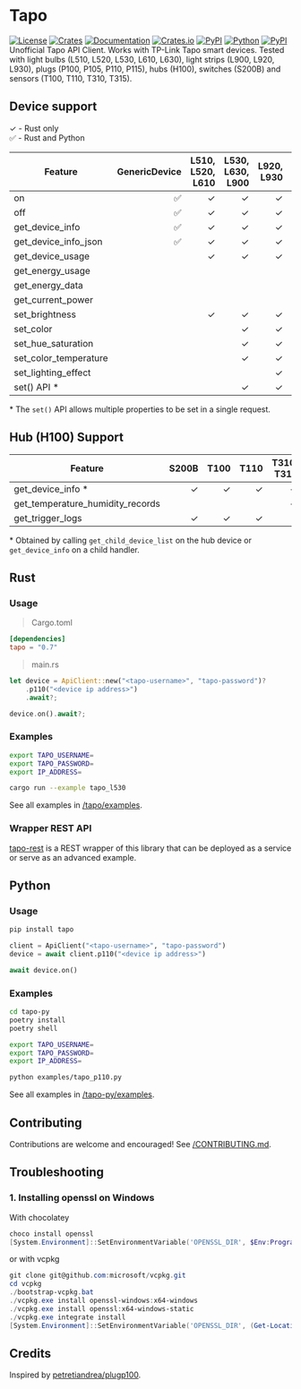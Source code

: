 # Tapo


[![License][license_badge]][license]
[![Crates][crates_badge]][crates]
[![Documentation][crates_documentation_badge]][crates_documentation]
[![Crates.io][crates_downloads_badge]][crates]
[![PyPI][pypi_badge]][pypi]
[![Python][pypi_versions_badge]][pypi]
[![PyPI][pypi_downloads_badge]][pypi]\
Unofficial Tapo API Client. Works with TP-Link Tapo smart devices. Tested with light bulbs (L510, L520, L530, L610, L630), light strips (L900, L920, L930), plugs (P100, P105, P110, P115), hubs (H100), switches (S200B) and sensors (T100, T110, T310, T315).

[license_badge]: https://img.shields.io/crates/l/tapo.svg
[license]: https://github.com/mihai-dinculescu/tapo/blob/main/LICENSE
[crates_badge]: https://img.shields.io/crates/v/tapo.svg?logo=rust&color=F75101
[crates]: https://crates.io/crates/tapo
[crates_documentation_badge]: https://img.shields.io/docsrs/tapo.svg?logo=rust&color=F75101
[crates_documentation]: https://docs.rs/tapo
[crates_downloads_badge]: https://img.shields.io/crates/d/tapo?logo=rust&label=downloads&color=F75101

[pypi_badge]: https://img.shields.io/pypi/v/tapo.svg?logo=pypi&color=00ADD4
[pypi]: https://pypi.org/project/tapo
[pypi_versions_badge]: https://img.shields.io/pypi/pyversions/tapo.svg?logo=python&color=00ADD4
[pypi_downloads_badge]: https://img.shields.io/pepy/dt/tapo?logo=python&color=00ADD4

## Device support

&check; - Rust only\
&#x2705; - Rust and Python

| Feature               | GenericDevice | L510, L520, L610 | L530, L630, L900 | L920, L930 | P100, P105 | P110, P115 |
| --------------------- | ------------: | ---------------: | ---------------: | ---------: | ---------: | ---------: |
| on                    |      &#x2705; |          &check; |          &check; |    &check; |   &#x2705; |   &#x2705; |
| off                   |      &#x2705; |          &check; |          &check; |    &check; |   &#x2705; |   &#x2705; |
| get_device_info       |      &#x2705; |          &check; |          &check; |    &check; |   &#x2705; |   &#x2705; |
| get_device_info_json  |      &#x2705; |          &check; |          &check; |    &check; |   &#x2705; |   &#x2705; |
| get_device_usage      |               |          &check; |          &check; |    &check; |   &#x2705; |   &#x2705; |
| get_energy_usage      |               |                  |                  |            |            |   &#x2705; |
| get_energy_data       |               |                  |                  |            |            |   &#x2705; |
| get_current_power     |               |                  |                  |            |            |   &#x2705; |
| set_brightness        |               |          &check; |          &check; |    &check; |            |            |
| set_color             |               |                  |          &check; |    &check; |            |            |
| set_hue_saturation    |               |                  |          &check; |    &check; |            |            |
| set_color_temperature |               |                  |          &check; |    &check; |            |            |
| set_lighting_effect   |               |                  |                  |    &check; |            |            |
| set() API \*          |               |                  |          &check; |    &check; |            |            |

\* The `set()` API allows multiple properties to be set in a single request.

## Hub (H100) Support

| Feature                          |   S200B |    T100 |    T110 | T310, T315 |
| -------------------------------- | ------: | ------: | ------: | ---------: |
| get_device_info \*               | &check; | &check; | &check; |    &check; |
| get_temperature_humidity_records |         |         |         |    &check; |
| get_trigger_logs                 | &check; | &check; | &check; |            |

\* Obtained by calling `get_child_device_list` on the hub device or `get_device_info` on a child handler.


## Rust

### Usage

> Cargo.toml
```toml
[dependencies]
tapo = "0.7"
```

> main.rs
```rust
let device = ApiClient::new("<tapo-username>", "tapo-password")?
    .p110("<device ip address>")
    .await?;

device.on().await?;
```

### Examples

```bash
export TAPO_USERNAME=
export TAPO_PASSWORD=
export IP_ADDRESS=

cargo run --example tapo_l530
```

See all examples in [/tapo/examples][examples].

### Wrapper REST API
[tapo-rest][tapo_rest] is a REST wrapper of this library that can be deployed as a service or serve as an advanced example.

## Python

### Usage

```bash
pip install tapo
```

```python
client = ApiClient("<tapo-username>", "tapo-password")
device = await client.p110("<device ip address>")

await device.on()
```

### Examples

```bash
cd tapo-py
poetry install
poetry shell

export TAPO_USERNAME=
export TAPO_PASSWORD=
export IP_ADDRESS=
```

```bash
python examples/tapo_p110.py
```

See all examples in [/tapo-py/examples][examples-py].

## Contributing

Contributions are welcome and encouraged! See [/CONTRIBUTING.md][contributing].

## Troubleshooting

### 1. Installing openssl on Windows

With chocolatey

```powershell
choco install openssl
[System.Environment]::SetEnvironmentVariable('OPENSSL_DIR', $Env:Programfiles + "\OpenSSL-Win64", "User")
```

or with vcpkg

```powershell
git clone git@github.com:microsoft/vcpkg.git
cd vcpkg
./bootstrap-vcpkg.bat
./vcpkg.exe install openssl-windows:x64-windows
./vcpkg.exe install openssl:x64-windows-static
./vcpkg.exe integrate install
[System.Environment]::SetEnvironmentVariable('OPENSSL_DIR', (Get-Location).Path + "\installed\x64-windows-static", "User")
```

## Credits

Inspired by [petretiandrea/plugp100][inspired_by].

[examples]: https://github.com/mihai-dinculescu/tapo/tree/main/tapo/examples
[examples-py]: https://github.com/mihai-dinculescu/tapo/tree/main/tapo-py/examples
[tapo_rest]: https://github.com/ClementNerma/tapo-rest
[contributing]: https://github.com/mihai-dinculescu/tapo/blob/main/CONTRIBUTING.md
[inspired_by]: https://github.com/petretiandrea/plugp100
